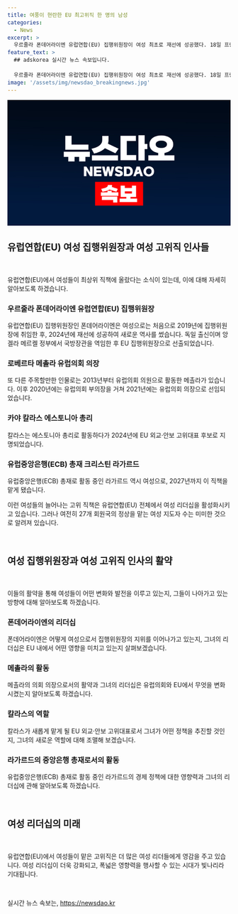 ```yaml
---
title: 여풍이 현란한 EU 최고위직 한 명의 남성
categories:
  - News
excerpt: >
  우르줄라 폰데어라이엔 유럽연합(EU) 집행위원장이 여성 최초로 재선에 성공했다. 18일 프랑스 스트라스부르 유럽의회 표결에서 연임을 확정했고, 유럽의회 의장과 EU 외교·안보 고위대표 후보로 지명된 여성 지도자들도 주목받는다. 이에 EU의 여성 최고위직은 3명으로 늘어나며, 유럽중앙은행(ECB) 총재도 여성인 크리스틴 라가르드가 맡고 있다. 이러한 행보는 EU 내 여성 리더십이 강조되는 가운데, 개별 회원국에서는 여성 최고위층이 부족한 실정에 대한 우려도 나오고 있다.
feature_text: >
  ## adskorea 실시간 뉴스 속보입니다.

  우르줄라 폰데어라이엔 유럽연합(EU) 집행위원장이 여성 최초로 재선에 성공했다. 18일 프랑스 스트라스부르 유럽의회 표결에서 연임을 확정했고, 유럽의회 의장과 EU 외교·안보 고위대표 후보로 지명된 여성 지도자들도 주목받는다. 이에 EU의 여성 최고위직은 3명으로 늘어나며, 유럽중앙은행(ECB) 총재도 여성인 크리스틴 라가르드가 맡고 있다. 이러한 행보는 EU 내 여성 리더십이 강조되는 가운데, 개별 회원국에서는 여성 최고위층이 부족한 실정에 대한 우려도 나오고 있다.
image: '/assets/img/newsdao_breakingnews.jpg'
---
```


<p><img src="/assets/img/newsdao_breakingnews.jpg" alt="adskorea 속보" /></p>

<h2 data-ke-size="size26">유럽연합(EU) 여성 집행위원장과 여성 고위직 인사들</h2>

<p data-ke-size="size16">&nbsp;</p>

<p>유럽연합(EU)에서 여성들이 최상위 직책에 올랐다는 소식이 있는데, 이에 대해 자세히 알아보도록 하겠습니다. </p>

<h3>우르줄라 폰데어라이엔 유럽연합(EU) 집행위원장</h3>

<p>유럽연합(EU) 집행위원장인 폰데어라이엔은 여성으로는 처음으로 2019년에 집행위원장에 취임한 후, 2024년에 재선에 성공하여 새로운 역사를 썼습니다. 독일 출신이며 앙겔라 메르켈 정부에서 국방장관을 역임한 후 EU 집행위원장으로 선출되었습니다.</p>

<h3>로베르타 메촐라 유럽의회 의장</h3>

<p>또 다른 주목할만한 인물로는 2013년부터 유럽의회 의원으로 활동한 메촐라가 있습니다. 이후 2020년에는 유럽의회 부의장을 거쳐 2021년에는 유럽의회 의장으로 선임되었습니다.</p>

<h3>카야 칼라스 에스토니아 총리</h3>

<p>칼라스는 에스토니아 총리로 활동하다가 2024년에 EU 외교·안보 고위대표 후보로 지명되었습니다. </p>

<h3>유럽중앙은행(ECB) 총재 크리스틴 라가르드</h3>

<p>유럽중앙은행(ECB) 총재로 활동 중인 라가르드 역시 여성으로, 2027년까지 이 직책을 맡게 됐습니다.</p>

<p>이런 여성들의 늘어나는 고위 직책은 유럽연합(EU) 전체에서 여성 리더십을 활성화시키고 있습니다. 그러나 여전히 27개 회원국의 정상을 맡는 여성 지도자 수는 미미한 것으로 알려져 있습니다. </p>

<p data-ke-size="size16">&nbsp;</p>

<h2 data-ke-size="size26">여성 집행위원장과 여성 고위직 인사의 활약</h2>

<p data-ke-size="size16">&nbsp;</p>

<p>이들의 활약을 통해 여성들이 어떤 변화와 발전을 이루고 있는지, 그들이 나아가고 있는 방향에 대해 알아보도록 하겠습니다.</p>

<h3>폰데어라이엔의 리더십</h3>

<p>폰데어라이엔은 어떻게 여성으로서 집행위원장의 지위를 이어나가고 있는지, 그녀의 리더십은 EU 내에서 어떤 영향을 미치고 있는지 살펴보겠습니다.</p>

<h3>메촐라의 활동</h3>

<p>메촐라의 의회 의장으로서의 활약과 그녀의 리더십은 유럽의회와 EU에서 무엇을 변화시켰는지 알아보도록 하겠습니다.</p>

<h3>칼라스의 역할</h3>

<p>칼라스가 새롭게 맡게 될 EU 외교·안보 고위대표로서 그녀가 어떤 정책을 추진할 것인지, 그녀의 새로운 역할에 대해 조맬해 보겠습니다.</p>

<h3>라가르드의 중앙은행 총재로서의 활동</h3>

<p>유럽중앙은행(ECB) 총재로 활동 중인 라가르드의 경제 정책에 대한 영향력과 그녀의 리더십에 관해 알아보도록 하겠습니다.</p>

<p data-ke-size="size16">&nbsp;</p>

<h2 data-ke-size="size26">여성 리더십의 미래</h2>

<p data-ke-size="size16">&nbsp;</p>

<p>유럽연합(EU)에서 여성들이 맡은 고위직은 더 많은 여성 리더들에게 영감을 주고 있습니다. 여성 리더십이 더욱 강화되고, 폭넓은 영향력을 행사할 수 있는 시대가 빛나리라 기대됩니다.</p>

<p data-ke-size="size16">&nbsp;</p>
실시간 뉴스 속보는, <a href="https://newsdao.kr" rel="dofollow">https://newsdao.kr</a>


